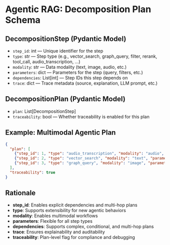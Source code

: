 # Agentic RAG: Decomposition Plan Schema

## DecompositionStep (Pydantic Model)
- `step_id`: int — Unique identifier for the step
- `type`: str — Step type (e.g., vector_search, graph_query, filter, rerank, tool_call, audio_transcription, ...)
- `modality`: str — Data modality (text, image, audio, etc.)
- `parameters`: dict — Parameters for the step (query, filters, etc.)
- `dependencies`: List[int] — Step IDs this step depends on
- `trace`: dict — Trace metadata (source, explanation, LLM prompt, etc.)

## DecompositionPlan (Pydantic Model)
- `plan`: List[DecompositionStep]
- `traceability`: bool — Whether traceability is enabled for this plan

## Example: Multimodal Agentic Plan
```json
{
  "plan": [
    {"step_id": 1, "type": "audio_transcription", "modality": "audio", "parameters": {"file": "audio.mp3"}, "dependencies": [], "trace": {"source": "llm"}},
    {"step_id": 2, "type": "vector_search", "modality": "text", "parameters": {"query": "topics from step 1"}, "dependencies": [1], "trace": {"source": "llm"}},
    {"step_id": 3, "type": "graph_query", "modality": "image", "parameters": {"related_to": "topics from step 1"}, "dependencies": [1], "trace": {"source": "llm"}}
  ],
  "traceability": true
}
```

## Rationale
- **step_id**: Enables explicit dependencies and multi-hop plans
- **type**: Supports extensibility for new agentic behaviors
- **modality**: Enables multimodal workflows
- **parameters**: Flexible for all step types
- **dependencies**: Supports complex, conditional, and multi-hop plans
- **trace**: Ensures explainability and auditability
- **traceability**: Plan-level flag for compliance and debugging 